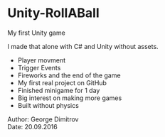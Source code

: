 # Unity-RollABall

My first Unity game

I made that alone with C# and Unity without assets.

- Player movment
- Trigger Events
- Fireworks and the end of the game
- My first real project on GitHub
- Finished minigame for 1 day
- Big interest on making more games
- Built without physics

Author: George Dimitrov <br>
Date: 20.09.2016

